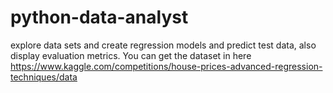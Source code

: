 # python-data-analyst
explore data sets and create regression models and predict test data, also display evaluation metrics.
You can get the dataset in here https://www.kaggle.com/competitions/house-prices-advanced-regression-techniques/data
